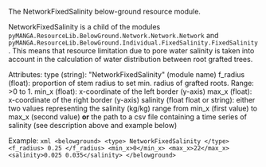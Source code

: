 The NetworkFixedSalinity below-ground resource module.

NetworkFixedSalinity is a child of the modules `pyMANGA.ResourceLib.BelowGround.Network.Network.Network` and 
`pyMANGA.ResourceLib.BelowGround.Individual.FixedSalinity.FixedSalinity`.
This means that resource limitation due to pore water salinity is taken into account in the calculation of 
water distribution between root grafted trees.

Attributes:
    type (string): "NetworkFixedSalinity" (module name)
    f_radius (float): proportion of stem radius to set min. radius of grafted roots. Range: >0 to 1.
    min_x (float): x-coordinate of the left border (y-axis)
    max_x (float): x-coordinate of the right border (y-axis)
    salinity (float float or string): either two values representing the salinity (kg/kg) range 
        from min_x (first value) to max_x (second value) <strong>or</strong> the path to a csv file containing a time series of salinity (see description above and 
        example below)


Example:
    ```xml
    <belowground>
        <type> NetworkFixedSalinity </type>
        <f_radius> 0.25 </f_radius>
        <min_x>0</min_x>
        <max_x>22</max_x>
        <salinity>0.025 0.035</salinity>
    </belowground>
    ```
